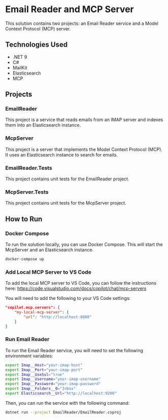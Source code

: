 # Email Reader and MCP Server

This solution contains two projects: an Email Reader service and a Model Context Protocol (MCP) server.

## Technologies Used

- .NET 9
- C#
- MailKit
- Elasticsearch
- MCP

## Projects

### EmailReader

This project is a service that reads emails from an IMAP server and indexes them into an Elasticsearch instance.

### McpServer

This project is a server that implements the Model Context Protocol (MCP). It uses an Elasticsearch instance to search for emails.

### EmailReader.Tests

This project contains unit tests for the EmailReader project.

### McpServer.Tests

This project contains unit tests for the McpServer project.

## How to Run

### Docker Compose

To run the solution locally, you can use Docker Compose. This will start the McpServer and an Elasticsearch instance.

```bash
docker-compose up
```

### Add Local MCP Server to VS Code

To add the local MCP server to VS Code, you can follow the instructions here: https://code.visualstudio.com/docs/copilot/chat/mcp-servers

You will need to add the following to your VS Code settings:

```json
"copilot.mcp.servers": {
    "my-local-mcp-server": {
        "url": "http://localhost:8080"
    }
}
```

### Run Email Reader

To run the Email Reader service, you will need to set the following environment variables:

```bash
export Imap__Host="your-imap-host"
export Imap__Port="your-imap-port"
export Imap__UseSsl="true"
export Imap__Username="your-imap-username"
export Imap__Password="your-imap-password"
export Imap__Folders__0="Inbox"
export Elasticsearch__Url="http://localhost:9200"
```

Then, you can run the service with the following command:

```bash
dotnet run --project EmailReader/EmailReader.csproj
```

